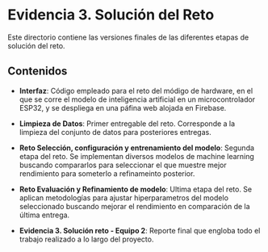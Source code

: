 # Evidencia 3. Solución del Reto

Este directorio contiene las versiones finales de las diferentes etapas de solución del reto.

## Contenidos

* **Interfaz**: Código empleado para el reto del módigo de hardware, en el que se corre el modelo de inteligencia artificial en un microcontrolador ESP32, y se despliega en una páfina web alojada en Firebase.

* **Limpieza de Datos**: Primer entregable del reto. Corresponde a la limpieza del conjunto de datos para posteriores entregas.

* **Reto Selección, configuración y entrenamiento del modelo**: Segunda etapa del reto. Se implementan diversos modelos de machine learning buscando compararlos para seleccionar el que muestre mejor rendimiento para someterlo a refinameinto posterior.

* **Reto Evaluación y Refinamiento de modelo**: Ultima etapa del reto. Se aplican metodologías para ajustar hiperparametros del modelo seleccionado buscando mejorar el rendimiento en comparación de la última entrega.

* **Evidencia 3. Solución reto - Equipo 2**: Reporte final que engloba todo el trabajo realizado a lo largo del proyecto.
